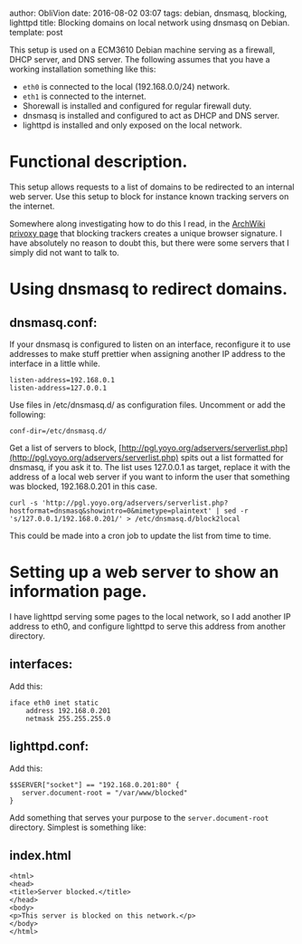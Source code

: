author: ObliVion
date: 2016-08-02 03:07
tags: debian, dnsmasq, blocking, lighttpd
title: Blocking domains on local network using dnsmasq on Debian.
template: post

This setup is used on a ECM3610 Debian machine serving as a firewall, 
DHCP server, and DNS server. The following assumes that you have a
working installation something like this:

 * `eth0` is connected to the local (192.168.0.0/24) network.
 * `eth1` is connected to the internet.
 * Shorewall is installed and configured for regular firewall duty.
 * dnsmasq is installed and configured to act as DHCP and DNS server.
 * lighttpd is installed and only exposed on the local network.


Functional description.
=======================

This setup allows requests to a list of domains to be redirected to an
internal web server. Use this setup to block for instance known tracking
servers on the internet.

Somewhere along investigating how to do this I read, in the [ArchWiki
privoxy page](https://wiki.archlinux.org/index.php/privoxy#Ad_Blocking_with_Privoxy)
that blocking trackers creates a unique browser signature. I have
absolutely no reason to doubt this, but there were some servers that I
simply did not want to talk to.


Using dnsmasq to redirect domains.
==================================

dnsmasq.conf:
-------------

If your dnsmasq is configured to listen on an interface, reconfigure it
to use addresses to make stuff prettier when assigning another IP
address to the interface in a little while.

	listen-address=192.168.0.1
	listen-address=127.0.0.1

Use files in /etc/dnsmasq.d/ as configuration files. Uncomment or add
the following:

	conf-dir=/etc/dnsmasq.d/
	
Get a list of servers to block, [http://pgl.yoyo.org/adservers/serverlist.php](http://pgl.yoyo.org/adservers/serverlist.php)
spits out a list formatted for dnsmasq, if you ask it to. The list uses
127.0.0.1 as target, replace it with the address of a local web server
if you want to inform the user that something was blocked, 192.168.0.201
in this case.

	curl -s 'http://pgl.yoyo.org/adservers/serverlist.php?hostformat=dnsmasq&showintro=0&mimetype=plaintext' | sed -r 's/127.0.0.1/192.168.0.201/' > /etc/dnsmasq.d/block2local
	
This could be made into a cron job to update the list from time to time.

Setting up a web server to show an information page.
====================================================

I have lighttpd serving some pages to the local network, so I add
another IP address to eth0, and configure lighttpd to serve this address
from another directory.

interfaces:
-----------

Add this:

	iface eth0 inet static
		address 192.168.0.201
		netmask 255.255.255.0

lighttpd.conf:
--------------

Add this:

	$$SERVER["socket"] == "192.168.0.201:80" {
	   server.document-root = "/var/www/blocked"
	}
	
Add something that serves your purpose to the `server.document-root`
directory. Simplest is something like:

index.html
----------

	<html>
	<head>
	<title>Server blocked.</title>
	</head>
	<body>
	<p>This server is blocked on this network.</p>
	</body>
	</html>

